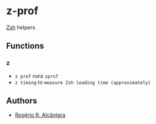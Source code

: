 # z-prof

[Zsh][1] helpers

## Functions

### z

- `z prof` runs `zprof`
- `z timing` to `measure Zsh loading time (approximately)`

## Authors

- [Rogério R. Alcântara](https://github.com/roalcantara)

[1]: https://www.zsh.org/
